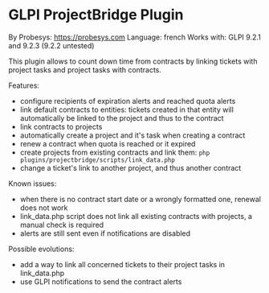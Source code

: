 GLPI ProjectBridge Plugin
=========================
By Probesys: https://probesys.com
Language: french
Works with: GLPI 9.2.1 and 9.2.3 (9.2.2 untested)

This plugin allows to count down time from contracts by linking tickets with project tasks and project tasks with contracts.

Features:

* configure recipients of expiration alerts and reached quota alerts
* link default contracts to entities: tickets created in that entity will automatically be linked to the project and thus to the contract
* link contracts to projects
* automatically create a project and it's task when creating a contract
* renew a contract when quota is reached or it expired
* create projects from existing contracts and link them: `php plugins/projectbridge/scripts/link_data.php`
* change a ticket's link to another project, and thus another contract

Known issues:

* when there is no contract start date or a wrongly formatted one, renewal does not work
* link_data.php script does not link all existing contracts with projects, a manual check is required
* alerts are still sent even if notifications are disabled

Possible evolutions:

* add a way to link all concerned tickets to their project tasks in link_data.php
* use GLPI notifications to send the contract alerts
